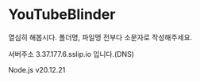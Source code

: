 # YouTubeBlinder

열심히 해봅시다.
폴더명, 파일명 전부다 소문자로 작성해주세요.

서버주소 3.37.177.6.sslip.io 입니다.(DNS)

Node.js v20.12.21
